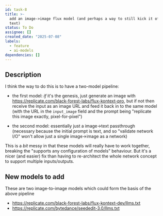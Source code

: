 ```yaml
---
id: task-8
title: >-
  add an image->image flux model (and perhaps a way to still kick it off with
  text)
status: To Do
assignee: []
created_date: "2025-07-08"
labels:
  - feature
  - ai-models
dependencies: []
---
```


## Description

I think the way to do this is to have a two-model pipeline:

- the first model: _if_ it's the genesis, just generate an image with
  <https://replicate.com/black-forest-labs/flux-kontext-pro>, but if not then
  receive the input as an image URL and feed it back in to the same model (with
  the URL in the `input_image` field and the prompt being "replicate this image
  exactly, pixel-for-pixel")

- the second model: essentially just a image->text passthrough (necessary
  because the initial prompt is text, and so "validate network I/O" won't allow
  just a single image->image as a network)

This is a _bit_ messy in that these models will really have to work together,
breaking the "supports any configuration of models" behaviour. But it's a nicer
(and easier) fix than having to re-architect the whole network concept to
support multiple inputs/outputs.

## New models to add

These are two image-to-image models which could form the basis of the above
pipeline

- https://replicate.com/black-forest-labs/flux-kontext-dev/llms.txt
- https://replicate.com/bytedance/seededit-3.0/llms.txt

